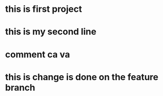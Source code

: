 # this is first project
# this is my second line
# comment ca va
# this is change is done on the feature branch
